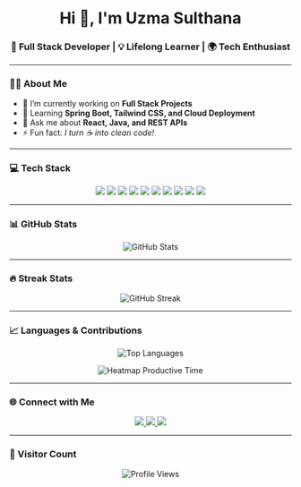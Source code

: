 <!-- Profile Header -->
<h1 align="center">Hi 👋, I'm Uzma Sulthana</h1>
<h3 align="center">🚀 Full Stack Developer | 💡 Lifelong Learner | 🌍 Tech Enthusiast</h3>

---

### 👩‍💻 About Me
- 🔭 I’m currently working on **Full Stack Projects**
- 🌱 Learning **Spring Boot, Tailwind CSS, and Cloud Deployment**
- 💬 Ask me about **React, Java, and REST APIs**
- ⚡ Fun fact: *I turn ☕ into clean code!*

---

### 💻 Tech Stack

<p align="center">
  <!-- Frontend -->
  <img src="https://img.shields.io/badge/HTML5-E34F26?style=flat&logo=html5&logoColor=white" />
  <img src="https://img.shields.io/badge/CSS3-1572B6?style=flat&logo=css3&logoColor=white" />
  <img src="https://img.shields.io/badge/JavaScript-F7DF1E?style=flat&logo=javascript&logoColor=black" />
  <img src="https://img.shields.io/badge/React-20232A?style=flat&logo=react&logoColor=61DAFB" />
  <img src="https://img.shields.io/badge/Tailwind_CSS-38B2AC?style=flat&logo=tailwind-css&logoColor=white" />
  <!-- Backend -->
  <img src="https://img.shields.io/badge/Java-007396?style=flat&logo=java&logoColor=white" />
  <img src="https://img.shields.io/badge/Spring-6DB33F?style=flat&logo=spring&logoColor=white" />
  <!-- Tools -->
  <img src="https://img.shields.io/badge/Git-F05032?style=flat&logo=git&logoColor=white" />
  <img src="https://img.shields.io/badge/GitHub-181717?style=flat&logo=github&logoColor=white" />
  <img src="https://img.shields.io/badge/Vercel-000000?style=flat&logo=vercel&logoColor=white" />
</p>

---

### 📊 GitHub Stats

<p align="center">
  <img src="https://github-readme-stats.vercel.app/api?username=UzmaSulthana27&show_icons=true&theme=radical" alt="GitHub Stats" />
</p>

---

### 🔥 Streak Stats

<p align="center">
  <img src="https://github-readme-streak-stats.herokuapp.com/?user=UzmaSulthana27&theme=radical" alt="GitHub Streak" />
</p>

---

### 📈 Languages & Contributions

<p align="center">
  <img src="https://github-readme-stats.vercel.app/api/top-langs/?username=UzmaSulthana27&layout=compact&theme=radical" alt="Top Languages" />
</p>

<p align="center">
  <img src="https://github-profile-summary-cards.vercel.app/api/cards/productive-time?username=UzmaSulthana27&theme=radical" alt="Heatmap Productive Time" />
</p>

---

### 🌐 Connect with Me
<p align="center">
  <a href="https://linkedin.com/in/your-linkedin" target="_blank">
    <img src="https://img.shields.io/badge/LinkedIn-0077B5?style=flat&logo=linkedin&logoColor=white" />
  </a>
  <a href="mailto:your-email@gmail.com">
    <img src="https://img.shields.io/badge/Gmail-D14836?style=flat&logo=gmail&logoColor=white" />
  </a>
  <a href="https://github.com/UzmaSulthana27" target="_blank">
    <img src="https://img.shields.io/badge/GitHub-100000?style=flat&logo=github&logoColor=white" />
  </a>
</p>

---

### 👀 Visitor Count
<p align="center">
  <img src="https://komarev.com/ghpvc/?username=UzmaSulthana27&label=Profile%20views&color=blueviolet&style=flat" alt="Profile Views" />
</p>
